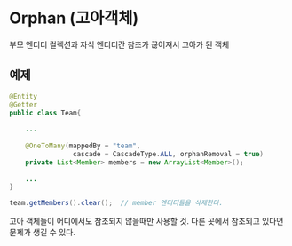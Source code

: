 # Orphan (고아객체)

부모 엔티티 컬렉션과 자식 엔티티간 참조가 끊어져서 고아가 된 객체

## 예제

```java
@Entity
@Getter
public class Team{
    
    ...
    
    @OneToMany(mappedBy = "team", 
                cascade = CascadeType.ALL, orphanRemoval = true)
    private List<Member> members = new ArrayList<Member>();
    
    ...
}
```

```java
team.getMembers().clear();  // member 엔티티들을 삭제한다.
```
고아 객체들이 어디에서도 참조되지 않을때만 사용할 것. 다른 곳에서 참조되고 있다면 문제가 생길 수 있다.